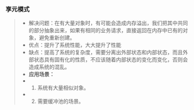 ### 享元模式
> * 解决问题：在有大量对象时，有可能会造成内存溢出，我们把其中共同的部分抽象出来，如果有相同的业务请求，直接返回在内存中已有的对象，避免重新创建。
> * 优点：提升了系统性能，大大提升了性能
> * 缺点：提高了系统的复杂度，需要分离出外部状态和内部状态，而且外部状态具有固有化的性质，不应该随着内部状态的变化而变化，否则会造成系统的混乱。
> * **应用场景：**
> * 1. 系统有大量相似对象。 
> * 2. 需要缓冲池的场景。